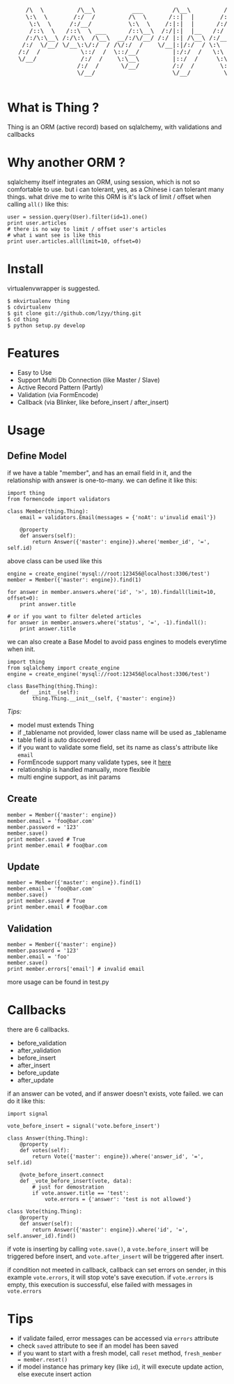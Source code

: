 <pre>
     /\  \         /\__\          ___        /\__\         /\  \    
     \:\  \       /:/  /         /\  \      /::|  |       /::\  \   
      \:\  \     /:/__/          \:\  \    /:|:|  |      /:/\:\  \  
      /::\  \   /::\  \ ___      /::\__\  /:/|:|  |__   /:/  \:\  \ 
     /:/\:\__\ /:/\:\  /\__\  __/:/\/__/ /:/ |:| /\__\ /:/__/_\:\__\
    /:/  \/__/ \/__\:\/:/  / /\/:/  /    \/__|:|/:/  / \:\  /\ \/__/
   /:/  /           \::/  /  \::/__/         |:/:/  /   \:\ \:\__\  
   \/__/            /:/  /    \:\__\         |::/  /     \:\/:/  /  
                   /:/  /      \/__/         /:/  /       \::/  /   
                   \/__/                     \/__/         \/__/    

</pre>

What is Thing ?
===============

Thing is an ORM (active record) based on sqlalchemy, with validations and callbacks

Why another ORM ?
=================

sqlalchemy itself integrates an ORM, using session, which is not so comfortable to use. but i can tolerant, yes, as a Chinese i can tolerant many things. what drive me to write this ORM is it's lack of limit / offset when calling `all()` like this:

```
user = session.query(User).filter(id=1).one()
print user.articles
# there is no way to limit / offset user's articles
# what i want see is like this
print user.articles.all(limit=10, offset=0)
```

Install
=======

virtualenvwrapper is suggested.

```
$ mkvirtualenv thing
$ cdvirtualenv
$ git clone git://github.com/lzyy/thing.git
$ cd thing
$ python setup.py develop
```

Features
========

* Easy to Use
* Support Multi Db Connection (like Master / Slave)
* Active Record Pattern (Partly)
* Validation (via FormEncode)
* Callback (via Blinker, like before_insert / after_insert)

Usage
=====

Define Model
------------

if we have a table "member", and has an email field in it, and the relationship with answer is one-to-many. we can define it like this:

```
import thing
from formencode import validators

class Member(thing.Thing):
    email = validators.Email(messages = {'noAt': u'invalid email'})

    @property
    def answers(self):
        return Answer({'master': engine}).where('member_id', '=', self.id)
```

above class can be used like this

```
engine = create_engine('mysql://root:123456@localhost:3306/test')
member = Member({'master': engine}).find(1)

for answer in member.answers.where('id', '>', 10).findall(limit=10, offset=0):
    print answer.title

# or if you want to filter deleted articles
for answer in member.answers.where('status', '=', -1).findall():
    print answer.title
```

we can also create a Base Model to avoid pass engines to models everytime when init.

```
import thing
from sqlalchemy import create_engine
engine = create_engine('mysql://root:123456@localhost:3306/test')

class BaseThing(thing.Thing):
    def __init__(self):
        thing.Thing.__init__(self, {'master': engine})
```


*Tips:*

* model must extends Thing
* if _tablename not provided, lower class name will be used as _tablename
* table field is auto discovered
* if you want to validate some field, set its name as class's attribute like `email`
* FormEncode support many validate types, see it [here](http://www.formencode.org/en/latest/Validator.html)
* relationship is handled manually, more flexible
* multi engine support, as init params


Create
------

```
member = Member({'master': engine})
member.email = 'foo@bar.com'
member.password = '123'
member.save()
print member.saved # True
print member.email # foo@bar.com
```

Update
------

```
member = Member({'master': engine}).find(1)
member.email = 'foo@bar.com'
member.save()
print member.saved # True
print member.email # foo@bar.com
```

Validation
----------

```
member = Member({'master': engine})
member.password = '123'
member.email = 'foo'
member.save()
print member.errors['email'] # invalid email
```

more usage can be found in test.py

Callbacks
=========

there are 6 callbacks.

* before_validation
* after_validation
* before_insert
* after_insert
* before_update
* after_update

if an answer can be voted, and if answer doesn't exists, vote failed. we can do it like this:

```
import signal

vote_before_insert = signal('vote.before_insert')

class Answer(thing.Thing):
    @property
    def votes(self):
        return Vote({'master': engine}).where('answer_id', '=', self.id)

    @vote_before_insert.connect
    def _vote_before_insert(vote, data):
        # just for demostration
        if vote.answer.title == 'test':
            vote.errors = {'answer': 'test is not allowed'}

class Vote(thing.Thing):
    @property
    def answer(self):
        return Answer({'master': engine}).where('id', '=', self.answer_id).find()
```

if vote is inserting by calling `vote.save()`, a `vote.before_insert` will be triggered before insert, and `vote.after_insert` will be triggered after insert.

if condition not meeted in callback, callback can set errors on sender, in this example `vote.errors`, it will stop vote's save execution. if `vote.errors` is empty, this execution is successful, else failed with messages in `vote.errors`


Tips
====

* if validate failed, error messages can be accessed via `errors` attribute
* check `saved` attribute to see if an model has been saved
* if you want to start with a fresh model, call `reset` method, `fresh_member = member.reset()`
* if model instance has primary key (like `id`), it will execute update action, else execute insert action
